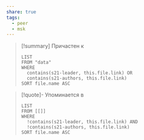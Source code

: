 ```yaml
---
share: true
tags:
  - peer
  - msk
---
```


> [!summary] Причастен к
> ```dataview
> LIST
> FROM "data"
> WHERE 
>	contains(s21-leader, this.file.link) OR 
>	contains(s21-authors, this.file.link)
> SORT file.name ASC
> ```

> [!quote]- Упоминается в
> ```dataview
> LIST
> FROM [[]]
> WHERE 
>	!contains(s21-leader, this.file.link) AND
>	!contains(s21-authors, this.file.link)
> SORT file.name ASC
> ```
